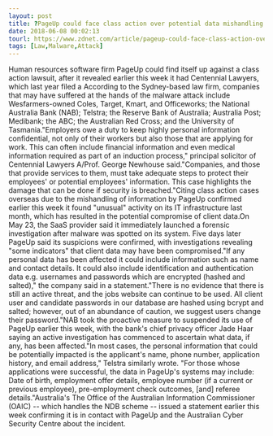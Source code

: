 ```yaml
---
layout: post
title: ?PageUp could face class action over potential data mishandling
date: 2018-06-08 00:02:13
tourl: https://www.zdnet.com/article/pageup-could-face-class-action-over-potential-data-mishandling/
tags: [Law,Malware,Attack]
---
```

Human resources software firm PageUp could find itself up against a class action lawsuit, after it revealed earlier this week it had Centennial Lawyers, which last year filed a According to the Sydney-based law firm, companies that may have suffered at the hands of the malware attack include Wesfarmers-owned Coles, Target, Kmart, and Officeworks; the National Australia Bank (NAB); Telstra; the Reserve Bank of Australia; Australia Post; Medibank; the ABC; the Australian Red Cross; and the University of Tasmania."Employers owe a duty to keep highly personal information confidential, not only of their workers but also those that are applying for work. This can often include financial information and even medical information required as part of an induction process," principal solicitor of Centennial Lawyers A/Prof. George Newhouse said."Companies, and those that provide services to them, must take adequate steps to protect their employees' or potential employees' information. This case highlights the damage that can be done if security is breached."Citing class action cases overseas due to the mishandling of information by PageUp confirmed earlier this week it found "unusual" activity on its IT infrastructure last month, which has resulted in the potential compromise of client data.On May 23, the SaaS provider said it immediately launched a forensic investigation after malware was spotted on its system. Five days later PageUp said its suspicions were confirmed, with investigations revealing "some indicators" that client data may have been compromised."If any personal data has been affected it could include information such as name and contact details. It could also include identification and authentication data e.g. usernames and passwords which are encrypted (hashed and salted)," the company said in a statement."There is no evidence that there is still an active threat, and the jobs website can continue to be used. All client user and candidate passwords in our database are hashed using bcrypt and salted; however, out of an abundance of caution, we suggest users change their password."NAB took the proactive measure to suspended its use of PageUp earlier this week, with the bank's chief privacy officer Jade Haar saying an active investigation has commenced to ascertain what data, if any, has been affected."In most cases, the personal information that could be potentially impacted is the applicant's name, phone number, application history, and email address," Telstra similarly wrote. "For those whose applications were successful, the data in PageUp's systems may include: Date of birth, employment offer details, employee number (if a current or previous employee), pre-employment check outcomes, [and] referee details."Australia's The Office of the Australian Information Commissioner (OAIC) -- which handles the NDB scheme -- issued a statement earlier this week confirming it is in contact with PageUp and the Australian Cyber Security Centre about the incident.